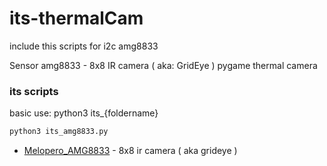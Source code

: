 # its-thermalCam
include this scripts for i2c amg8833

Sensor amg8833 - 8x8 IR camera ( aka: GridEye )
pygame thermal camera

### its scripts
basic use:
  python3 its_{foldername}
  ```bash
  python3 its_amg8833.py 
  ```
  
- [Melopero_AMG8833](https://github.com/melopero/Melopero_AMG8833) - 8x8 ir camera ( aka grideye )
